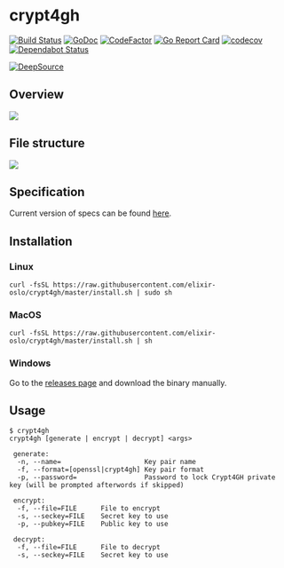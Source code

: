 # crypt4gh
[![Build Status](https://github.com/elixir-oslo/crypt4gh/workflows/Go/badge.svg)](https://github.com/uio-bmi/lega-uploader/actions)
[![GoDoc](https://godoc.org/github.com/elixir-oslo/crypt4gh?status.svg)](https://godoc.org/github.com/elixir-oslo/crypt4gh)
[![CodeFactor](https://www.codefactor.io/repository/github/elixir-oslo/crypt4gh/badge)](https://www.codefactor.io/repository/github/elixir-oslo/crypt4gh)
[![Go Report Card](https://goreportcard.com/badge/github.com/elixir-oslo/crypt4gh)](https://goreportcard.com/report/github.com/elixir-oslo/crypt4gh)
[![codecov](https://codecov.io/gh/elixir-oslo/crypt4gh/branch/master/graph/badge.svg)](https://codecov.io/gh/elixir-oslo/crypt4gh)
[![Dependabot Status](https://api.dependabot.com/badges/status?host=github&repo=elixir-oslo/crypt4gh)](https://dependabot.com)

[![DeepSource](https://static.deepsource.io/deepsource-badge-light.svg)](https://deepsource.io/gh/elixir-oslo/crypt4gh/?ref=repository-badge)
## Overview
![](https://www.ga4gh.org/wp-content/uploads/Crypt4GH_comic.png)

## File structure
![](https://habrastorage.org/webt/yn/y2/pk/yny2pkp68sccx1vbvmodz-hfpzm.png)

## Specification
Current version of specs can be found [here](http://samtools.github.io/hts-specs/crypt4gh.pdf).

## Installation

### Linux
```
curl -fsSL https://raw.githubusercontent.com/elixir-oslo/crypt4gh/master/install.sh | sudo sh
```

### MacOS
```
curl -fsSL https://raw.githubusercontent.com/elixir-oslo/crypt4gh/master/install.sh | sh
```

### Windows
Go to the [releases page](https://github.com/elixir-oslo/crypt4gh/releases) and download the binary manually.

## Usage
```
$ crypt4gh
crypt4gh [generate | encrypt | decrypt] <args>

 generate:
  -n, --name=                     Key pair name
  -f, --format=[openssl|crypt4gh] Key pair format
  -p, --password=                 Password to lock Crypt4GH private key (will be prompted afterwords if skipped)

 encrypt:
  -f, --file=FILE      File to encrypt
  -s, --seckey=FILE    Secret key to use
  -p, --pubkey=FILE    Public key to use

 decrypt:
  -f, --file=FILE      File to decrypt
  -s, --seckey=FILE    Secret key to use
```
